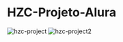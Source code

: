 # HZC-Projeto-Alura

![hzc-project](https://user-images.githubusercontent.com/73480168/216798907-a62d7e5c-822b-4455-a8d1-6e03a2bc9776.png)
![hzc-project2](https://user-images.githubusercontent.com/73480168/216798904-196137f6-159f-49b0-a438-68e9842840ed.png)

